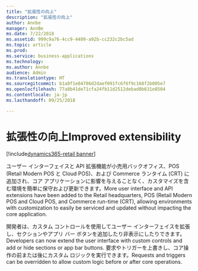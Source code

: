 ```yaml
---
title: "拡張性の向上"
description: "拡張性の向上"
author: Annbe
manager: AnnBe
ms.date: 7/22/2018
ms.assetid: 999c9a76-4cc9-4409-a92b-cc232c2bc5ad
ms.topic: article
ms.prod: 
ms.service: business-applications
ms.technology: 
ms.author: Annbe
audience: Admin
ms.translationtype: HT
ms.sourcegitcommit: b1a0f1e04786d2daef091fc6f6f9c168f2b005e7
ms.openlocfilehash: 77a8b41de71cfa24fb11d2512debad0b631e8504
ms.contentlocale: ja-jp
ms.lasthandoff: 09/25/2018

---
```

#  <a name="improved-extensibility"></a><span data-ttu-id="06395-103">拡張性の向上</span><span class="sxs-lookup"><span data-stu-id="06395-103">Improved extensibility</span></span> 

[!include[dynamics365-retail banner](../includes/dynamics365-retail.md)]




<span data-ttu-id="06395-104">ユーザー インターフェイスと API 拡張機能が小売用バックオフィス、POS (Retail Modern POS と Cloud POS)、および Commerce ランタイム (CRT) に追加され、コア アプリケーションに影響を与えることなく、カスタマイズを含む環境を簡単に保守および更新できます。</span><span class="sxs-lookup"><span data-stu-id="06395-104">More user interface and API extensions have been added to the Retail headquarters, POS (Retail Modern POS and Cloud POS, and Commerce run-time (CRT), allowing environments with customization to easily be serviced and updated without impacting the core application.</span></span>

<span data-ttu-id="06395-105">開発者は、カスタム コントロールを使用してユーザー インターフェイスを拡張し、セクションやアプリ バー ボタンを追加したり非表示にしたりできます。</span><span class="sxs-lookup"><span data-stu-id="06395-105">Developers can now extend the user interface with custom controls and add or hide sections or app bar buttons.</span></span> <span data-ttu-id="06395-106">要求やトリガーを上書きし、コア操作の前または後にカスタム ロジックを実行できます。</span><span class="sxs-lookup"><span data-stu-id="06395-106">Requests and triggers can be overridden to allow custom logic before or after core operations.</span></span>

